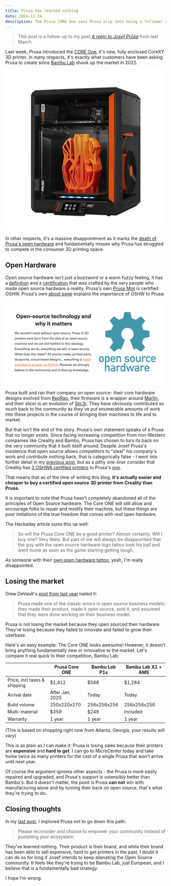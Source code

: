 ```yaml
---
title: Prusa has learned nothing
date: 2024-11-24
description: The Prusa CORE One sees Prusa slip into being a follower rather than innovator.
---
```


> This post is a follow-up to my post [*A reply to Josef Průša*][a-reply] from last March.

Last week, Prusa introduced the [CORE One][core-one], it's new, fully enclosed CoreXY 3D printer. In many respects, it's exactly what customers have been asking Prusa to create since [Bambu Lab][bambu-lab] shook up the market in 2022.

![Core ONE](./core-one.jpg)

In other respects, it's a massive disappointment as it marks the [death of Prusa's open hardware][hackaday-article] and fundamentally misses *why* Prusa has struggled to compete in the consumer 3D printing space.


## Open Hardware

Open source hardware isn't just a buzzword or a warm fuzzy feeling, it has a [definition][oshw-definition] and a [certification][oshw-certification] that was crafted by the very people who made open source hardware a reality. Prusa's own [Prusa Mini][prusa-mini-cert] is certified OSHW. Prusa's own [about page][prusa-about] explains the importance of OSHW to Prusa:

![Prusa's stated relationship to OSHW](./prusa-about.png)

Prusa built and ran their company on open source- their core hardware designs evolved from [RepRap][reprap], their firmware is a wrapper around [Marlin][marlin], and their slicer is an evolution of [Slic3r][slic3r]. They have obviously contributed so much back to the community as they've put enumerable amounts of work into these projects in the course of bringing their machines to life and to market.

But that isn't the end of the story. Prusa's own statement speaks of a Prusa that no longer exists. Since facing increasing competition from non-Western companies like Creality and Bambu, Prusa has chosen to turn its back on the very community that it built itself around. Despite Josef Prusa's insistence that open source allows competitors to "steal" his company's work and contribute nothing back, that is categorically false - I went into further detail in my [previous post][a-reply], but as a pithy one-liner consider that Creality has [3 OSHWA certified printers][creality-certs] to Prusa's [one][prusa-certs].

That means that as of the time of writing this blog, **it's actually easier and cheaper to buy a certified open source 3D printer from Creality than Prusa.**

It is important to note that Prusa hasn't completely abandoned all of the principles of Open Source hardware. The Core ONE will still allow and encourage folks to repair and modify their machine, but these things are poor imitations of the true freedom that comes with _real_ open hardware.

The Hackaday article sums this up well:

> So will the Prusa Core ONE be a good printer? Almost certainly. Will I buy one? Very likely. But part of me will always be disappointed that the guy with the open source hardware logo tattoo took his ball and went home as soon as the game starting getting tough.

As someone with their [own open hardware tattoo][oshw-tattoo], yeah, I'm really disappointed.


## Losing the market

Drew DeVault's [post from last year][drew] nailed it:

> Prusa made one of the classic errors in open source business models: they made their product, made it open source, sold it, and assumed that they were done working on their business model.

Prusa is not losing the market because they open sourced their hardware. They're losing because they failed to innovate and failed to grow their userbase.

Here's an easy example: The Core ONE looks awesome! However, it doesn't bring anything fundamentally new or innovative to the market. Let's compare it real quick to their competition, Bambu Lab:

|                                | Prusa Core ONE  | Bambu Lab P1s | Bambu Lab X1 + AMS |
|--------------------------------|-----------------|---------------|--------------------|
| Price, incl taxes & shipping   | $1,412          | $588          | $1,284             |
| Arrival date                   | After Jan, 2025 | Today         | Today              |
| Build volume                   | 250x220x270     | 256x256x256   | 256x256x256        |
| Multi-material                 | $359            | $249          | Included           |
| Warranty                       | 1 year          | 1 year        | 1 year             |

(This is based on shopping right now from Atlanta, Georgia, your results will vary)

This is as plain as I can make it: Prusa is losing sales because their printers are **expensive** and **hard to get**. I can go to MicroCenter today and take home twice as many printers for the cost of a single Prusa that won't arrive until next year.

Of course the argument ignores other aspects - the Prusa is more easily repaired and upgraded, and Prusa's support is ostensibly better than Bambu's. But it doesn't matter, the point is Prusa **can not** win with manufacturing alone and by turning their back on open source, that's what they're trying to do.

## Closing thoughts

In my [last post][a-reply], I implored Prusa not to go down this path:

> Please reconsider and choose to empower your community instead of punishing your ecosystem.

They've learned nothing. Their product is their brand, and while their brand has been able to sell expensive, hard to get printers in the past, I doubt it can do so for long if Josef intends to keep alienating the Open Source community. It feels like they're trying to be Bambu Lab, just European, and I believe that is a fundamentally bad strategy.

I hope I'm wrong.

[a-reply]: ../a-reply-to-josef-prusa/
[core-one]: https://www.prusa3d.com/product/prusa-core-one/
[bambu-lab]: https://bambulab.com/en-us
[hackaday-article]: https://hackaday.com/2024/11/20/with-core-one-prusas-open-source-hardware-dream-quietly-dies/
[oshw-definition]: https://certification.oshwa.org/requirements.html
[oshw-certification]: https://certification.oshwa.org/
[prusa-mini-cert]: https://certification.oshwa.org/cz000002.html
[prusa-about]: https://www.prusa3d.com/page/about-us_77/
[creality-certs]: https://certification.oshwa.org/list.html?q=Creality
[prusa-certs]: https://certification.oshwa.org/list.html?q=Prusa
[drew]: https://drewdevault.com/2023/12/26/2023-12-26-Prusa-is-floundering.html
[oshw-tattoo]: https://bsky.app/profile/thea.codes/post/3lbpmjlbo5k2t
[reprap]: https://reprap.org/wiki/RepRap
[marlin]: https://marlinfw.org/
[slic3r]: https://slic3r.org/

